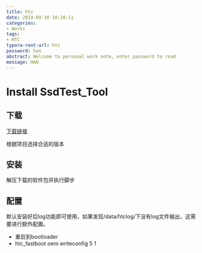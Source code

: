 ```yaml
---
title: htc
date: 2019-09-30 10:28:11
categories:
- Works
tags:
- HTC
typora-root-url: htc
password: han
abstract: Welcome to personal work note, enter password to read
message: HAN
---
```


# Install SsdTest_Tool

## 下载

[下载链接](http://jenkins.htc.com/SsdTest/)

根据项目选择合适的版本

## 安装

解压下载的软件包并执行脚步

## 配置

默认安装好后log功能即可使用，如果发现/data/htclog/下没有log文件输出，这需要进行额外配置。

- 重启到bootloader
- htc_fastboot oem writeconfig 5 1